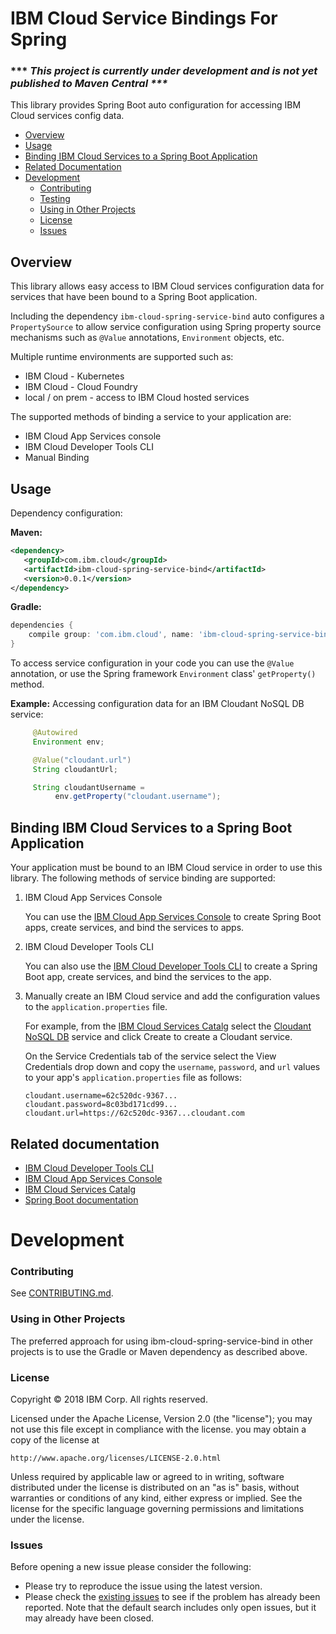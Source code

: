# IBM Cloud Service Bindings For Spring
### *** <i>This project is currently under development and is not yet published to Maven Central ***</i>

This library provides Spring Boot auto configuration for accessing IBM Cloud services config data.

* [Overview](#overview)
* [Usage](#usage)
* [Binding IBM Cloud Services to a Spring Boot Application](#binding-ibm-cloud-services-to-a-spring-boot-application)
* [Related Documentation](#related-documentation)
* [Development](#development)  
  * [Contributing](#contributing)
  * [Testing](#testing)
  * [Using in Other Projects](#using-in-other-projects)
  * [License](#license)
  * [Issues](#issues)

## Overview

This library allows easy access to IBM Cloud services configuration data for services that have been bound to a Spring Boot application.

Including the dependency `ibm-cloud-spring-service-bind` auto configures a <code>PropertySource</code> to allow service configuration using Spring property source mechanisms such as <code>@Value</code> annotations, <code>Environment</code> objects, etc.

Multiple runtime environments are supported such as:  

- IBM Cloud - Kubernetes
- IBM Cloud - Cloud Foundry
- local / on prem - access to IBM Cloud hosted services

The supported methods of binding a service to your application are:  
   
* IBM Cloud App Services console
* IBM Cloud Developer Tools CLI
* Manual Binding

## Usage

Dependency configuration:

**Maven:**

```xml
<dependency>
   <groupId>com.ibm.cloud</groupId>
   <artifactId>ibm-cloud-spring-service-bind</artifactId>
   <version>0.0.1</version>
</dependency>
```

**Gradle:**

```groovy
dependencies {
    compile group: 'com.ibm.cloud', name: 'ibm-cloud-spring-service-bind', version: '0.0.1'
}
```

To access service configuration in your code you can use the <code>@Value</code> annotation, or use the Spring framework `Environment` class' <code>getProperty()</code> method. 

**Example:** Accessing configuration data for an IBM Cloudant NoSQL DB service:

~~~ java
     @Autowired
     Environment env; 

     @Value("cloudant.url")
     String cloudantUrl;

     String cloudantUsername = 
          env.getProperty("cloudant.username");
~~~

## Binding IBM Cloud Services to a Spring Boot Application

Your application must be bound to an IBM Cloud service in order to use this library. The following methods of service binding are supported:

1. IBM Cloud App Services Console  

   You can use the [IBM Cloud App Services Console](https://console.bluemix.net/developer/appservice/dashboard) to create Spring Boot apps, create services, and bind the services to apps.
2. IBM Cloud Developer Tools CLI  

   You can also use the [IBM Cloud Developer Tools CLI](https://console.bluemix.net/docs/cloudnative/idt/index.html#developercli) to create a Spring Boot app, create services, and bind the services to the app.
3. Manually create an IBM Cloud service and add the configuration values to the `application.properties` file.  

   For example, from the [IBM Cloud Services Catalg](https://console.bluemix.net/catalog/) select the [Cloudant NoSQL DB](https://console.bluemix.net/catalog/services/cloudant-nosql-db) service and click Create to create a  Cloudant service.</p>  

   On the Service Credentials tab of the service select the View Credentials drop down and copy the `username`, `password`, and `url` values to your app's `application.properties` file as follows:  

   ~~~ properties
   cloudant.username=62c520dc-9367...  
   cloudant.password=8c03bd171cd99...
   cloudant.url=https://62c520dc-9367...cloudant.com
   ~~~  
 


## Related documentation
* [IBM Cloud Developer Tools CLI](https://console.bluemix.net/docs/cloudnative/idt/index.html#developercli)
* [IBM Cloud App Services Console](https://console.bluemix.net/developer/appservice/dashboard)
* [IBM Cloud Services Catalg](https://console.bluemix.net/catalog/)
* [Spring Boot documentation](https://projects.spring.io/spring-boot/)

# Development

### Contributing

See [CONTRIBUTING.md](CONTRIBUTING.md).

### Using in Other Projects

The preferred approach for using ibm-cloud-spring-service-bind in other projects is to use the Gradle or Maven dependency as described above.

### License

Copyright © 2018 IBM Corp. All rights reserved.

Licensed under the Apache License, Version 2.0 (the "license"); you may not use this file except in compliance with the license.  you may obtain a copy of the license at

    http://www.apache.org/licenses/LICENSE-2.0.html

Unless required by applicable law or agreed to in writing, software distributed under the license is distributed on an "as is" basis, without warranties or conditions of any kind, either express or implied. See the license for the specific language governing permissions and limitations under the license.

### Issues

Before opening a new issue please consider the following:

* Please try to reproduce the issue using the latest version.
* Please check the [existing issues](https://github.com/ibm-developer/ibm-cloud-spring-bind/issues)
to see if the problem has already been reported. Note that the default search
includes only open issues, but it may already have been closed.